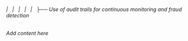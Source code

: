 ###### |   |   |   |   |   ├── Use of audit trails for continuous monitoring and fraud detection

*Add content here*